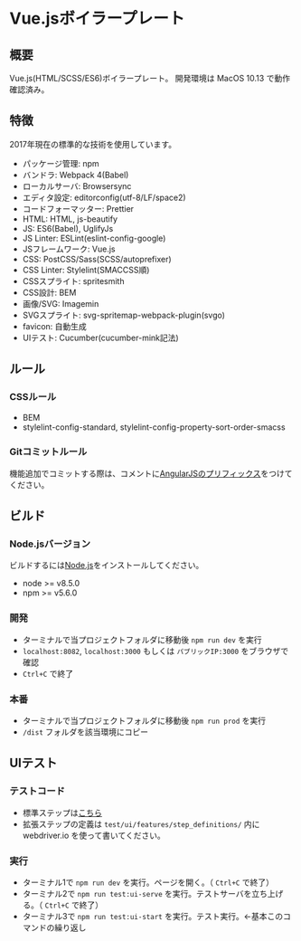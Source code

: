# Vue.jsボイラープレート

## 概要

Vue.js(HTML/SCSS/ES6)ボイラープレート。
開発環境は MacOS 10.13 で動作確認済み。

## 特徴

2017年現在の標準的な技術を使用しています。

- パッケージ管理: npm
- バンドラ: Webpack 4(Babel)
- ローカルサーバ: Browsersync
- エディタ設定: editorconfig(utf-8/LF/space2)
- コードフォーマッター: Prettier
- HTML: HTML, js-beautify
- JS: ES6(Babel), UglifyJs
- JS Linter: ESLint(eslint-config-google)
- JSフレームワーク: Vue.js
- CSS: PostCSS/Sass(SCSS/autoprefixer)
- CSS Linter: Stylelint(SMACCSS順)
- CSSスプライト: spritesmith
- CSS設計: BEM
- 画像/SVG: Imagemin
- SVGスプライト: svg-spritemap-webpack-plugin(svgo)
- favicon: 自動生成
- UIテスト: Cucumber(cucumber-mink記法)

## ルール

### CSSルール

- BEM
- stylelint-config-standard, stylelint-config-property-sort-order-smacss

### Gitコミットルール

機能追加でコミットする際は、コメントに[AngularJSのプリフィックス](https://github.com/angular/angular.js/blob/master/DEVELOPERS.md#type)をつけてください。

## ビルド

### Node.jsバージョン

ビルドするには[Node.js](https://nodejs.org/ja/)をインストールしてください。

- node >= v8.5.0
- npm >= v5.6.0

### 開発

- ターミナルで当プロジェクトフォルダに移動後 `npm run dev` を実行
- `localhost:8082`, `localhost:3000` もしくは `パブリックIP:3000` をブラウザで確認
- `Ctrl+C` で終了

### 本番

- ターミナルで当プロジェクトフォルダに移動後 `npm run prod` を実行
- `/dist` フォルダを該当環境にコピー

## UIテスト

### テストコード

- 標準ステップは[こちら](http://cucumber-mink.js.org/steps/)
- 拡張ステップの定義は `test/ui/features/step_definitions/` 内に webdriver.io を使って書いてください。

### 実行

- ターミナル1で `npm run dev` を実行。ページを開く。（ `Ctrl+C` で終了）
- ターミナル2で `npm run test:ui-serve` を実行。テストサーバを立ち上げる。（ `Ctrl+C` で終了）
- ターミナル3で `npm run test:ui-start` を実行。テスト実行。←基本このコマンドの繰り返し
